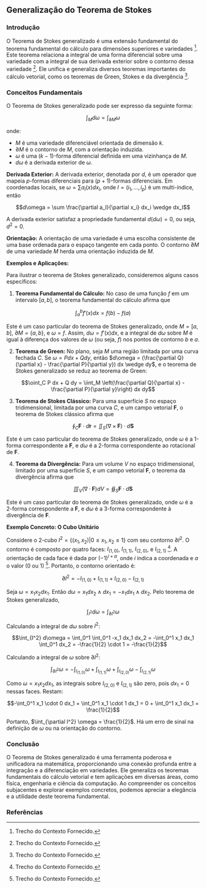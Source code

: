 ## Generalização do Teorema de Stokes

### Introdução
O Teorema de Stokes generalizado é uma extensão fundamental do teorema fundamental do cálculo para dimensões superiores e variedades [^1]. Este teorema relaciona a integral de uma forma diferencial sobre uma variedade com a integral de sua derivada exterior sobre o contorno dessa variedade [^1]. Ele unifica e generaliza diversos teoremas importantes do cálculo vetorial, como os teoremas de Green, Stokes e da divergência [^1].

### Conceitos Fundamentais

O Teorema de Stokes generalizado pode ser expresso da seguinte forma:

$$\int_M d\omega = \int_{\partial M} \omega$$

onde:
- $M$ é uma variedade diferenciável orientada de dimensão $k$.
- $\partial M$ é o contorno de $M$, com a orientação induzida.
- $\omega$ é uma $(k-1)$-forma diferencial definida em uma vizinhança de $M$.
- $d\omega$ é a derivada exterior de $\omega$.

**Derivada Exterior:** A derivada exterior, denotada por $d$, é um operador que mapeia $p$-formas diferenciais para $(p+1)$-formas diferenciais. Em coordenadas locais, se $\omega = \sum a_I(x) dx_I$, onde $I = (i_1, \dots, i_p)$ é um multi-índice, então

$$d\omega = \sum \frac{\partial a_I}{\partial x_i} dx_i \wedge dx_I$$

A derivada exterior satisfaz a propriedade fundamental $d(d\omega) = 0$, ou seja, $d^2 = 0$.

**Orientação:** A orientação de uma variedade é uma escolha consistente de uma base ordenada para o espaço tangente em cada ponto. O contorno $\partial M$ de uma variedade $M$ herda uma orientação induzida de $M$.

**Exemplos e Aplicações:**

Para ilustrar o teorema de Stokes generalizado, consideremos alguns casos específicos:

1. **Teorema Fundamental do Cálculo:** No caso de uma função $f$ em um intervalo $[a, b]$, o teorema fundamental do cálculo afirma que

$$\int_a^b f'(x) dx = f(b) - f(a)$$

Este é um caso particular do teorema de Stokes generalizado, onde $M = [a, b]$, $\partial M = \{a, b\}$, e $\omega = f$. Assim, $d\omega = f'(x) dx$, e a integral de $d\omega$ sobre $M$ é igual à diferença dos valores de $\omega$ (ou seja, $f$) nos pontos de contorno $b$ e $a$.

2. **Teorema de Green:** No plano, seja $M$ uma região limitada por uma curva fechada $C$. Se $\omega = P dx + Q dy$, então $d\omega = (\frac{\partial Q}{\partial x} - \frac{\partial P}{\partial y}) dx \wedge dy$, e o teorema de Stokes generalizado se reduz ao teorema de Green:

$$\oint_C P dx + Q dy = \iint_M \left(\frac{\partial Q}{\partial x} - \frac{\partial P}{\partial y}\right) dx dy$$

3. **Teorema de Stokes Clássico:** Para uma superfície $S$ no espaço tridimensional, limitada por uma curva $C$, e um campo vetorial $\mathbf{F}$, o teorema de Stokes clássico afirma que

$$\oint_C \mathbf{F} \cdot d\mathbf{r} = \iint_S (\nabla \times \mathbf{F}) \cdot d\mathbf{S}$$

Este é um caso particular do teorema de Stokes generalizado, onde $\omega$ é a 1-forma correspondente a $\mathbf{F}$, e $d\omega$ é a 2-forma correspondente ao rotacional de $\mathbf{F}$.

4. **Teorema da Divergência:** Para um volume $V$ no espaço tridimensional, limitado por uma superfície $S$, e um campo vetorial $\mathbf{F}$, o teorema da divergência afirma que

$$\iiint_V (\nabla \cdot \mathbf{F}) dV = \oiint_S \mathbf{F} \cdot d\mathbf{S}$$

Este é um caso particular do teorema de Stokes generalizado, onde $\omega$ é a 2-forma correspondente a $\mathbf{F}$, e $d\omega$ é a 3-forma correspondente à divergência de $\mathbf{F}$.

**Exemplo Concreto: O Cubo Unitário**

Considere o 2-cubo $I^2 = \{(x_1, x_2) | 0 \leq x_1, x_2 \leq 1\}$ com seu contorno $\partial I^2$. O contorno é composto por quatro faces: $I_{(1,0)}$, $I_{(1,1)}$, $I_{(2,0)}$, e $I_{(2,1)}$ [^1]. A orientação de cada face é dada por $(-1)^{i+a}$, onde $i$ indica a coordenada e $a$ o valor (0 ou 1) [^1]. Portanto, o contorno orientado é:

$$\partial I^2 = -I_{(1,0)} + I_{(1,1)} + I_{(2,0)} - I_{(2,1)}$$

Seja $\omega = x_1 x_2 dx_1$. Então $d\omega = x_1 dx_2 \wedge dx_1 = -x_1 dx_1 \wedge dx_2$. Pelo teorema de Stokes generalizado,

$$\int_{I^2} d\omega = \int_{\partial I^2} \omega$$

Calculando a integral de $d\omega$ sobre $I^2$:

$$\int_{I^2} d\omega = \int_0^1 \int_0^1 -x_1 dx_1 dx_2 = -\int_0^1 x_1 dx_1 \int_0^1 dx_2 = -\frac{1}{2} \cdot 1 = -\frac{1}{2}$$

Calculando a integral de $\omega$ sobre $\partial I^2$:

$$\int_{\partial I^2} \omega = -\int_{I_{(1,0)}} \omega + \int_{I_{(1,1)}} \omega + \int_{I_{(2,0)}} \omega - \int_{I_{(2,1)}} \omega$$

Como $\omega = x_1 x_2 dx_1$, as integrais sobre $I_{(2,0)}$ e $I_{(2,1)}$ são zero, pois $dx_1 = 0$ nessas faces. Restam:

$$-\int_0^1 x_1 \cdot 0 dx_1 + \int_0^1 x_1 \cdot 1 dx_1 = 0 + \int_0^1 x_1 dx_1 = \frac{1}{2}$$

Portanto, $\int_{\partial I^2} \omega = \frac{1}{2}$. Há um erro de sinal na definição de $\omega$ ou na orientação do contorno.

### Conclusão

O Teorema de Stokes generalizado é uma ferramenta poderosa e unificadora na matemática, proporcionando uma conexão profunda entre a integração e a diferenciação em variedades. Ele generaliza os teoremas fundamentais do cálculo vetorial e tem aplicações em diversas áreas, como física, engenharia e ciência da computação. Ao compreender os conceitos subjacentes e explorar exemplos concretos, podemos apreciar a elegância e a utilidade deste teorema fundamental.

### Referências
[^1]: Trecho do Contexto Fornecido.
<!-- END -->